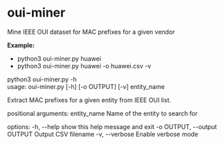 # oui-miner

Mine IEEE OUI dataset for MAC prefixes for a given vendor

**Example:**

* python3 oui-miner.py huawei
* python3 oui-miner.py huawei -o huawei.csv -v



python3 oui-miner.py -h    
usage: oui-miner.py [-h] [-o OUTPUT] [-v] entity_name

Extract MAC prefixes for a given entity from IEEE OUI list.

positional arguments:
  entity_name           Name of the entity to search for

options:
  -h, --help            show this help message and exit
  -o OUTPUT, --output OUTPUT
                        Output CSV filename
  -v, --verbose         Enable verbose mode 
